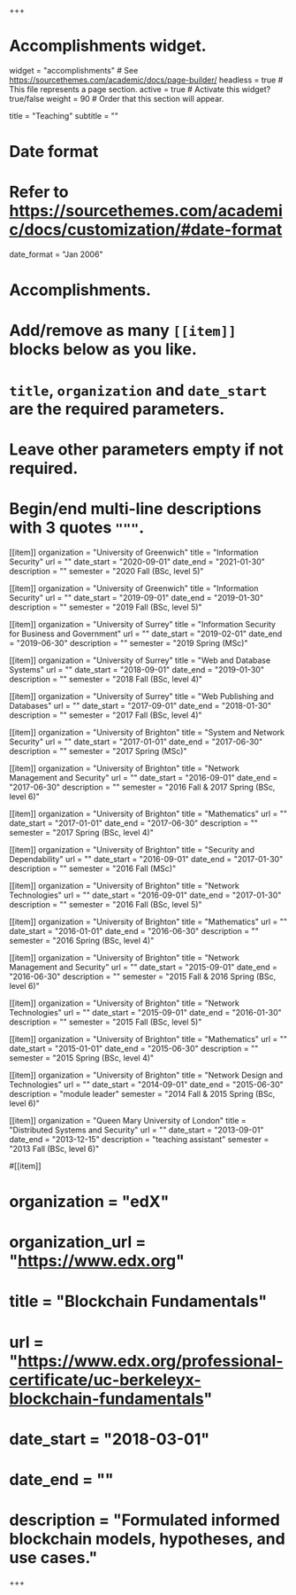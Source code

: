 +++
# Accomplishments widget.
widget = "accomplishments"  # See https://sourcethemes.com/academic/docs/page-builder/
headless = true  # This file represents a page section.
active = true  # Activate this widget? true/false
weight = 90  # Order that this section will appear.

title = "Teaching"
subtitle = ""

# Date format
#   Refer to https://sourcethemes.com/academic/docs/customization/#date-format
date_format = "Jan 2006"

# Accomplishments.
#   Add/remove as many `[[item]]` blocks below as you like.
#   `title`, `organization` and `date_start` are the required parameters.
#   Leave other parameters empty if not required.
#   Begin/end multi-line descriptions with 3 quotes `"""`.

[[item]]
organization = "University of Greenwich"
title = "Information Security"
url = ""
date_start = "2020-09-01"
date_end = "2021-01-30"
description = ""
semester = "2020 Fall (BSc, level 5)"

[[item]]
organization = "University of Greenwich"
title = "Information Security"
url = ""
date_start = "2019-09-01"
date_end = "2019-01-30"
description = ""
semester = "2019 Fall (BSc, level 5)"

[[item]]
organization = "University of Surrey"
title = "Information Security for Business and Government"
url = ""
date_start = "2019-02-01"
date_end = "2019-06-30"
description = ""
semester = "2019 Spring (MSc)"

[[item]]
organization = "University of Surrey"
title = "Web and Database Systems"
url = ""
date_start = "2018-09-01"
date_end = "2019-01-30"
description = ""
semester = "2018 Fall (BSc, level 4)"

[[item]]
organization = "University of Surrey"
title = "Web Publishing and Databases"
url = ""
date_start = "2017-09-01"
date_end = "2018-01-30"
description = ""
semester = "2017 Fall (BSc, level 4)"

[[item]]
organization = "University of Brighton"
title = "System and Network Security"
url = ""
date_start = "2017-01-01"
date_end = "2017-06-30"
description = ""
semester = "2017 Spring (MSc)"

[[item]]
organization = "University of Brighton"
title = "Network Management and Security"
url = ""
date_start = "2016-09-01"
date_end = "2017-06-30"
description = ""
semester = "2016 Fall & 2017 Spring (BSc, level 6)"

[[item]]
organization = "University of Brighton"
title = "Mathematics"
url = ""
date_start = "2017-01-01"
date_end = "2017-06-30"
description = ""
semester = "2017 Spring (BSc, level 4)"

[[item]]
organization = "University of Brighton"
title = "Security and Dependability"
url = ""
date_start = "2016-09-01"
date_end = "2017-01-30"
description = ""
semester = "2016 Fall (MSc)"

[[item]]
organization = "University of Brighton"
title = "Network Technologies"
url = ""
date_start = "2016-09-01"
date_end = "2017-01-30"
description = ""
semester = "2016 Fall (BSc, level 5)"

[[item]]
organization = "University of Brighton"
title = "Mathematics"
url = ""
date_start = "2016-01-01"
date_end = "2016-06-30"
description = ""
semester = "2016 Spring (BSc, level 4)"

[[item]]
organization = "University of Brighton"
title = "Network Management and Security"
url = ""
date_start = "2015-09-01"
date_end = "2016-06-30"
description = ""
semester = "2015 Fall & 2016 Spring (BSc, level 6)"

[[item]]
organization = "University of Brighton"
title = "Network Technologies"
url = ""
date_start = "2015-09-01"
date_end = "2016-01-30"
description = ""
semester = "2015 Fall (BSc, level 5)"


[[item]]
organization = "University of Brighton"
title = "Mathematics"
url = ""
date_start = "2015-01-01"
date_end = "2015-06-30"
description = ""
semester = "2015 Spring (BSc, level 4)"

[[item]]
organization = "University of Brighton"
title = "Network Design and Technologies"
url = ""
date_start = "2014-09-01"
date_end = "2015-06-30"
description = "module leader"
semester = "2014 Fall & 2015 Spring (BSc, level 6)"

<!-- [[item]]
organization = "University of Brighton"
title = "Distributed System Principles"
url = ""
date_start = "2014-09-01"
date_end = "2015-01-30"
description = ""
semester = "2014 Fall (MSc, level 6)" -->

<!-- [[item]]
organization = "Queen Mary University of London"
title = "Program Specifications"
url = ""
date_start = "2014-09-01"
date_end = "2015-06-30"
description = "teaching assistant"
semester = "2013 Fall (MSc, level 7)" -->

[[item]]
organization = "Queen Mary University of London"
title = "Distributed Systems and Security"
url = ""
date_start = "2013-09-01"
date_end = "2013-12-15"
description = "teaching assistant"
semester = "2013 Fall (BSc, level 6)"



<!-- <h5>2011/12</h5>

<ul>
  <li>Spring 2012, Network Security (MSc, level 7) [lecturer, Kingston University]</li>
  <li>Spring 2012, Secure and Dependable Computing (MSc, level 7) [lecturer, Kingston University]</li>
  <li>Spring 2012, Internet Security (BSc, level 6) [lecturer, Kingston University]</li>
  <li>Spring 2012, Internet Wireless Networks (MSc, level 7) [lecturer, Kingston University]</li>
  <li>Spring 2012, Health Information Governance: Privacy and Security Issues (MSc, level 7) [teaching assistant, Kingston University]
  </li>
  <li>Fall 2011, Internet Protocols and Services (BSc, level 6) [teaching assistant, Kingston University]</li>
</ul>

<h5>2010/11</h5>
<ul>
  <li>Spring 2011, Internet Wireless Networks (MSc, level 7) [lecturer, Kingston University]</li>
  <li>Spring 2011, Multimedia Communications (MSc, level 7) [teaching assistant, Kingston University]</li>
  <li>Fall 2010, Internet Protocols and Services (BSc, level 6) [teaching assistant, Kingston University]</li>
  <li>Fall 2010, Networking Concepts (BSc, level 5) [teaching assistant, Kingston University]</li>
</ul>

<h5>2009/10</h5>
<ul>
  <li>Spring 2010, Internet Wireless Networks (MSc, level 7) [lecturer, Kingston University]</li>
  <li>Spring 2010, Multimedia Communications (MSc, level 7) [teaching assistant, Kingston University]</li>
</ul>
</div> -->


#[[item]]
#  organization = "edX"
#  organization_url = "https://www.edx.org"
#  title = "Blockchain Fundamentals"
#  url = "https://www.edx.org/professional-certificate/uc-berkeleyx-blockchain-fundamentals"
#  date_start = "2018-03-01"
#  date_end = ""
#  description = "Formulated informed blockchain models, hypotheses, and use cases."


+++
